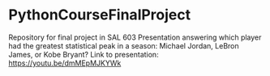 # PythonCourseFinalProject
Repository for final project in SAL 603
Presentation answering which player had the greatest statistical peak in a season: Michael Jordan, LeBron James, or Kobe Bryant?
Link to presentation: https://youtu.be/dmMEpMJKYWk
